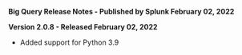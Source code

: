 **Big Query Release Notes - Published by Splunk February 02, 2022**


**Version 2.0.8 - Released February 02, 2022**

* Added support for Python 3.9